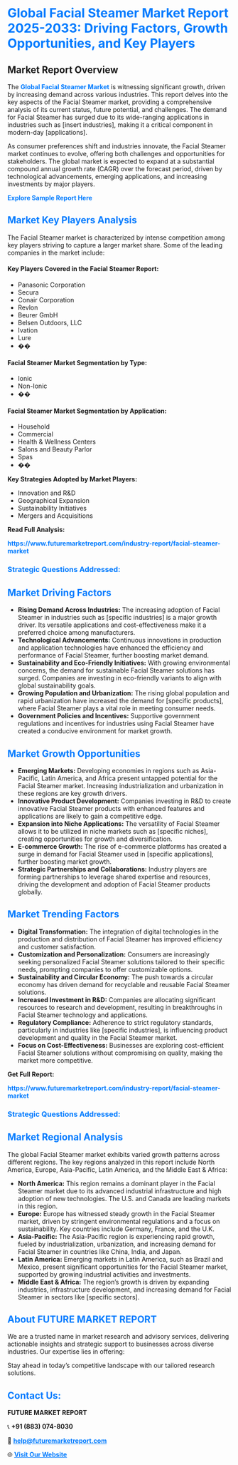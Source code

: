 <h1 style="color: #007BFF;">Global Facial Steamer Market Report 2025-2033: Driving Factors, Growth Opportunities, and Key Players</h1>

<section id="overview">
<h2>Market Report Overview</h2>
<p>The <a href="https://www.futuremarketreport.com/industry-report/facial-steamer-market" style="color: #007BFF; text-decoration: none;"><strong>Global Facial Steamer Market</strong></a> is witnessing significant growth, driven by increasing demand across various industries. This report delves into the key aspects of the Facial Steamer market, providing a comprehensive analysis of its current status, future potential, and challenges. The demand for Facial Steamer has surged due to its wide-ranging applications in industries such as [insert industries], making it a critical component in modern-day [applications].</p>
<p>As consumer preferences shift and industries innovate, the Facial Steamer market continues to evolve, offering both challenges and opportunities for stakeholders. The global market is expected to expand at a substantial compound annual growth rate (CAGR) over the forecast period, driven by technological advancements, emerging applications, and increasing investments by major players.</p>
</section>

<section id="overview">
<p><a href="https://www.futuremarketreport.com/request-sample/reportId=118208" style="color: #007BFF; text-decoration: none;"><strong>Explore Sample Report Here</strong></a></p>
</section>

<section id="key-players">
<h2 style="color: #007BFF;">Market Key Players Analysis</h2>
<p>The Facial Steamer market is characterized by intense competition among key players striving to capture a larger market share. Some of the leading companies in the market include:</p>
<h4>Key Players Covered in the Facial Steamer Report:</h4>
<ul><li>Panasonic Corporation</li><li>Secura</li><li>Conair Corporation</li><li>Revlon</li><li>Beurer GmbH</li><li>Belsen Outdoors, LLC</li><li>Ivation</li><li>Lure</li><li>��</li></ul>
<h4>Facial Steamer Market Segmentation by Type:</h4>
<ul><li>Ionic</li><li>Non-Ionic</li><li>��</li></ul>

<h4>Facial Steamer Market Segmentation by Application:</h4>
<ul><li>Household</li><li>Commercial</li><li>Health &amp; Wellness Centers</li><li>Salons and Beauty Parlor</li><li>Spas</li><li>��</li></ul>
<p><strong>Key Strategies Adopted by Market Players:</strong></p>
<ul>
<li>Innovation and R&D</li>
<li>Geographical Expansion</li>
<li>Sustainability Initiatives</li>
<li>Mergers and Acquisitions</li>
</ul>
</section>

<section>
<p><strong>Read Full Analysis: </strong></p><a href="https://www.futuremarketreport.com/industry-report/facial-steamer-market" style="color: #007BFF; text-decoration: none;"><strong>https://www.futuremarketreport.com/industry-report/facial-steamer-market</strong></a>
<h3 style="color: #007BFF;">Strategic Questions Addressed:</h3>
</section>

<section id="driving-factors">
<h2 style="color: #007BFF;">Market Driving Factors</h2>
<ul>
<li><strong>Rising Demand Across Industries:</strong> The increasing adoption of Facial Steamer in industries such as [specific industries] is a major growth driver. Its versatile applications and cost-effectiveness make it a preferred choice among manufacturers.</li>
<li><strong>Technological Advancements:</strong> Continuous innovations in production and application technologies have enhanced the efficiency and performance of Facial Steamer, further boosting market demand.</li>
<li><strong>Sustainability and Eco-Friendly Initiatives:</strong> With growing environmental concerns, the demand for sustainable Facial Steamer solutions has surged. Companies are investing in eco-friendly variants to align with global sustainability goals.</li>
<li><strong>Growing Population and Urbanization:</strong> The rising global population and rapid urbanization have increased the demand for [specific products], where Facial Steamer plays a vital role in meeting consumer needs.</li>
<li><strong>Government Policies and Incentives:</strong> Supportive government regulations and incentives for industries using Facial Steamer have created a conducive environment for market growth.</li>
</ul>
</section>

<section id="growth-opportunities">
<h2 style="color: #007BFF;">Market Growth Opportunities</h2>
<ul>
<li><strong>Emerging Markets:</strong> Developing economies in regions such as Asia-Pacific, Latin America, and Africa present untapped potential for the Facial Steamer market. Increasing industrialization and urbanization in these regions are key growth drivers.</li>
<li><strong>Innovative Product Development:</strong> Companies investing in R&D to create innovative Facial Steamer products with enhanced features and applications are likely to gain a competitive edge.</li>
<li><strong>Expansion into Niche Applications:</strong> The versatility of Facial Steamer allows it to be utilized in niche markets such as [specific niches], creating opportunities for growth and diversification.</li>
<li><strong>E-commerce Growth:</strong> The rise of e-commerce platforms has created a surge in demand for Facial Steamer used in [specific applications], further boosting market growth.</li>
<li><strong>Strategic Partnerships and Collaborations:</strong> Industry players are forming partnerships to leverage shared expertise and resources, driving the development and adoption of Facial Steamer products globally.</li>
</ul>
</section>

<section id="trending-factors">
<h2 style="color: #007BFF;">Market Trending Factors</h2>
<ul>
<li><strong>Digital Transformation:</strong> The integration of digital technologies in the production and distribution of Facial Steamer has improved efficiency and customer satisfaction.</li>
<li><strong>Customization and Personalization:</strong> Consumers are increasingly seeking personalized Facial Steamer solutions tailored to their specific needs, prompting companies to offer customizable options.</li>
<li><strong>Sustainability and Circular Economy:</strong> The push towards a circular economy has driven demand for recyclable and reusable Facial Steamer solutions.</li>
<li><strong>Increased Investment in R&D:</strong> Companies are allocating significant resources to research and development, resulting in breakthroughs in Facial Steamer technology and applications.</li>
<li><strong>Regulatory Compliance:</strong> Adherence to strict regulatory standards, particularly in industries like [specific industries], is influencing product development and quality in the Facial Steamer market.</li>
<li><strong>Focus on Cost-Effectiveness:</strong> Businesses are exploring cost-efficient Facial Steamer solutions without compromising on quality, making the market more competitive.</li>
</ul>
</section>

<section>
<p><strong>Get Full Report: </strong></p><a href="https://www.futuremarketreport.com/industry-report/facial-steamer-market" style="color: #007BFF; text-decoration: none;"><strong>https://www.futuremarketreport.com/industry-report/facial-steamer-market</strong></a>
<h3 style="color: #007BFF;">Strategic Questions Addressed:</h3>
</section>


<section id="regional-analysis">
<h2 style="color: #007BFF;">Market Regional Analysis</h2>
<p>The global Facial Steamer market exhibits varied growth patterns across different regions. The key regions analyzed in this report include North America, Europe, Asia-Pacific, Latin America, and the Middle East & Africa:</p>
<ul>
<li><strong>North America:</strong> This region remains a dominant player in the Facial Steamer market due to its advanced industrial infrastructure and high adoption of new technologies. The U.S. and Canada are leading markets in this region.</li>
<li><strong>Europe:</strong> Europe has witnessed steady growth in the Facial Steamer market, driven by stringent environmental regulations and a focus on sustainability. Key countries include Germany, France, and the U.K.</li>
<li><strong>Asia-Pacific:</strong> The Asia-Pacific region is experiencing rapid growth, fueled by industrialization, urbanization, and increasing demand for Facial Steamer in countries like China, India, and Japan.</li>
<li><strong>Latin America:</strong> Emerging markets in Latin America, such as Brazil and Mexico, present significant opportunities for the Facial Steamer market, supported by growing industrial activities and investments.</li>
<li><strong>Middle East & Africa:</strong> The region’s growth is driven by expanding industries, infrastructure development, and increasing demand for Facial Steamer in sectors like [specific sectors].</li>
</ul>
</section>

<footer>
<h2 style="color: #007BFF;">About FUTURE MARKET REPORT</h2>
<p>We are a trusted name in market research and advisory services, delivering actionable insights and strategic support to businesses across diverse industries. Our expertise lies in offering:</p>

<p>Stay ahead in today’s competitive landscape with our tailored research solutions.</p>

<h2 style="color: #007BFF;">Contact Us:</h2>
<p><strong>FUTURE MARKET REPORT</strong></p>
<p>📞 <strong>+91 (883) 074-8030</strong></p>
<p>📧 <strong><a href="mailto:help@futuremarketreport.com" style="color: #007BFF;">help@futuremarketreport.com</a></strong></p>
<p>🌐 <strong><a href="https://www.futuremarketreport.com/" style="color: #007BFF;">Visit Our Website</a></strong></p>
</footer>
